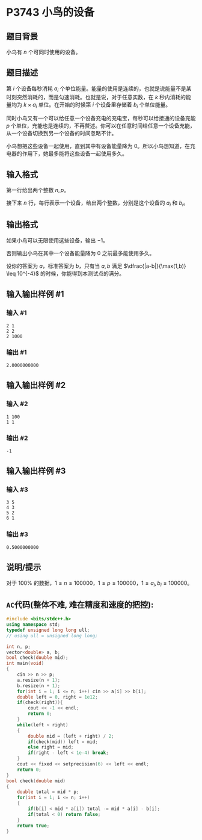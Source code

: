 # P3743 小鸟的设备

## 题目背景

小鸟有 $n$ 个可同时使用的设备。

## 题目描述

第 $i$ 个设备每秒消耗 $a_i$ 个单位能量。能量的使用是连续的，也就是说能量不是某时刻突然消耗的，而是匀速消耗。也就是说，对于任意实数，在 $k$ 秒内消耗的能量均为 $k\times a_i$ 单位。在开始的时候第 $i$ 个设备里存储着 $b_i$ 个单位能量。

同时小鸟又有一个可以给任意一个设备充电的充电宝，每秒可以给接通的设备充能 $p$ 个单位，充能也是连续的，不再赘述。你可以在任意时间给任意一个设备充能，从一个设备切换到另一个设备的时间忽略不计。

小鸟想把这些设备一起使用，直到其中有设备能量降为  $0$。所以小鸟想知道，在充电器的作用下，她最多能将这些设备一起使用多久。

## 输入格式

第一行给出两个整数 $n,p$。

接下来 $n$ 行，每行表示一个设备，给出两个整数，分别是这个设备的 $a_i$ 和 $b_i$。

## 输出格式

如果小鸟可以无限使用这些设备，输出 $-1$。

否则输出小鸟在其中一个设备能量降为 $0$ 之前最多能使用多久。

设你的答案为 $a$，标准答案为 $b$，只有当 $a,b$ 满足 
$\dfrac{|a-b|}{\max(1,b)} \leq 10^{-4}$ 的时候，你能得到本测试点的满分。

## 输入输出样例 #1

### 输入 #1

```
2 1
2 2
2 1000
```

### 输出 #1

```
2.0000000000
```

## 输入输出样例 #2

### 输入 #2

```
1 100
1 1
```

### 输出 #2

```
-1
```

## 输入输出样例 #3

### 输入 #3

```
3 5
4 3
5 2
6 1
```

### 输出 #3

```
0.5000000000
```

## 说明/提示

对于 $100\%$ 的数据，$1\leq n\leq 100000$，$1\leq p\leq 100000$，$1\leq a_i,b_i\leq100000$。

## `AC`代码(整体不难, 难在精度和速度的把控):
```cpp
#include <bits/stdc++.h>
using namespace std;
typedef unsigned long long ull;
// using ull = unsigned long long;

int n, p;
vector<double> a, b;
bool check(double mid);
int main(void)
{
    cin >> n >> p;
    a.resize(n + 1);
    b.resize(n + 1);
    for(int i = 1; i <= n; i++) cin >> a[i] >> b[i];
    double left = 0, right = 1e12;
    if(check(right)){
        cout << -1 << endl;
        return 0;
    }
    while(left < right)
    {
        double mid = (left + right) / 2;
        if(check(mid)) left = mid;
        else right = mid;
        if(right - left < 1e-4) break;
    }
    cout << fixed << setprecision(6) << left << endl;
    return 0;
}
bool check(double mid)
{
    double total = mid * p;
    for(int i = 1; i <= n; i++)
    {
        if(b[i] < mid * a[i]) total -= mid * a[i] - b[i];
        if(total < 0) return false;
    }
    return true;
}
```